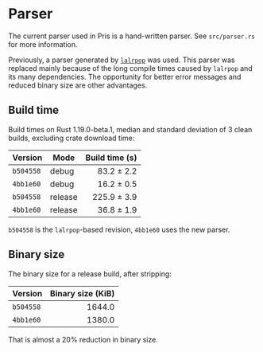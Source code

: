 # Parser

The current parser used in Pris is a hand-written parser. See `src/parser.rs`
for more information.

Previously, a parser generated by [`lalrpop`][lalrpop] was used. This parser was
replaced mainly because of the long compile times caused by `lalrpop` and its
many dependencies. The opportunity for better error messages and reduced binary
size are other advantages.

## Build time

Build times on Rust 1.19.0-beta.1, median and standard deviation of 3 clean
builds, excluding crate download time:

| Version   | Mode    | Build time (s) |
| --------- | ------- | --------------:|
| `b504558` | debug   |     83.2 ± 2.2 |
| `4bb1e60` | debug   |     16.2 ± 0.5 |
| `b504558` | release |    225.9 ± 3.9 |
| `4bb1e60` | release |     36.8 ± 1.9 |

`b504558` is the `lalrpop`-based revision, `4bb1e60` uses the new parser.

## Binary size

The binary size for a release build, after stripping:

| Version   | Binary size (KiB) |
| --------- | -----------------:|
| `b504558` |            1644.0 |
| `4bb1e60` |            1380.0 |

That is almost a 20% reduction in binary size.

[lalrpop]: https://crates.io/crates/lalrpop
